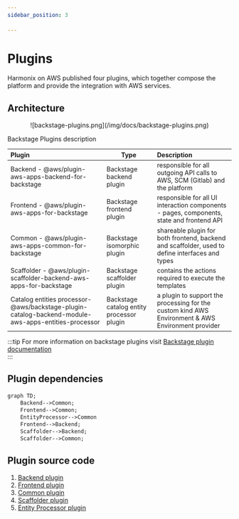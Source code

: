 ```yaml
---
sidebar_position: 3

---
```


# Plugins

Harmonix on AWS published four plugins, which together compose the platform and provide the integration with AWS services.

## Architecture

<p align="center">
![backstage-plugins.png](/img/docs/backstage-plugins.png)
</p>

Backstage Plugins description

| Plugin | Type  | Description |
| :------------------- | ---- | :----------------------------------------------------------------------------------------- |
| Backend - @aws/plugin-aws-apps-backend-for-backstage| Backstage backend plugin | responsible for all outgoing API calls to AWS, SCM (Gitlab) and the platform |
| Frontend - @aws/plugin-aws-apps-for-backstage| Backstage frontend plugin | responsible for all UI interaction components - pages, components, state and frontend API |
| Common - @aws/plugin-aws-apps-common-for-backstage| Backstage isomorphic plugin | shareable plugin for both frontend, backend and scaffolder, used to define interfaces and types |
| Scaffolder - @aws/plugin-scaffolder-backend-aws-apps-for-backstage| Backstage scaffolder plugin | contains the actions required to execute the templates |
| Catalog entities processor-  @aws/backstage-plugin-catalog-backend-module-aws-apps-entities-processor | Backstage catalog entity processor plugin | a plugin to support the processing for the custom kind AWS Environment & AWS Environment provider |

:::tip
For more information on backstage plugins visit [Backstage plugin documentation](https://backstage.io/docs/plugins/backend-plugin/#creating-a-backend-plugin)  
:::

## Plugin dependencies  

```mermaid
graph TD;
    Backend-->Common;
    Frontend-->Common;
    EntityProcessor-->Common
    Frontend-->Backend;
    Scaffolder-->Backend;
    Scaffolder-->Common;
```

## Plugin source code

1. [Backend plugin](https://github.com/awslabs/harmonix/blob/main/backstage-plugins/plugins/aws-apps-backend/README.md)
2. [Frontend plugin](https://github.com/awslabs/harmonix/blob/main/backstage-plugins/plugins/aws-apps/README.md)
3. [Common plugin](https://github.com/awslabs/harmonix/blob/main/backstage-plugins/plugins/aws-apps-common/README.md)
4. [Scaffolder plugin](https://github.com/awslabs/harmonix/blob/main/backstage-plugins/plugins/scaffolder-backend-module-aws-apps/README.md)
5. [Entity Processor plugin](https://github.com/awslabs/harmonix/blob/main/backstage-plugins/plugins/catalog-backend-module-aws-apps-entities-processor/README.md)
